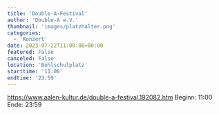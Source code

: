 ```yaml
---
title: 'Double-A-Festival'
author: 'Double-A e.V.'
thumbnail: 'images/platzhalter.png'
categories:
  - 'Konzert'
date: 2023-07-22T11:00:00+00:00
featured: False
canceled: False
location: 'Bohlschulplatz'
starttime: '11:00'
endtime: '23:59'
---
```

https://www.aalen-kultur.de/double-a-festival.192082.htm
Beginn: 11:00
 Ende: 23:59
